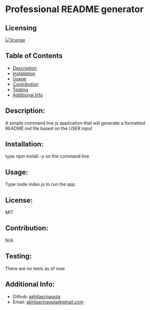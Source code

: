 # Professional README generator
  ## Licensing
  [![license](https://img.shields.io/badge/license-MIT-blueviolet)](https://shields.io)


 

  ## Table of Contents 
  - [Description](#description)
  - [Installation](#installation)
  - [Usage](#usage)
  - [Contribution](#contribution)
  - [Testing](#testing)
  - [Additional Info](#additional-info)


  ## Description:
  A simple command line js application that will generate a formatted README.md file based on the USER input

  ## Installation:
  type npm install -y on the command line
  ## Usage:
  Type node index.js to run the app
  ## License:
  MIT
  ## Contribution:
  N/A
  ## Testing:
  There are no tests as of now

  ## Additional Info:
  - Github: [akhilasrinagula](https://github.com/akhilasrinagula)
  - Email: akhilasrinagula@gmail.com
